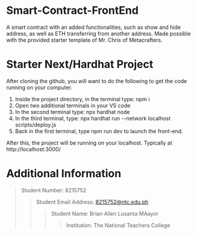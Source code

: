# Smart-Contract-FrontEnd
A smart contract with an added functionalities, such as show and hide address, as well as ETH transferring from another address.
Made possible with the provided starter template of Mr. Chris of Metacrafters. 

# Starter Next/Hardhat Project

After cloning the github, you will want to do the following to get the code running on your computer.

1. Inside the project directory, in the terminal type: npm i
2. Open two additional terminals in your VS code
3. In the second terminal type: npx hardhat node
4. In the third terminal, type: npx hardhat run --network localhost scripts/deploy.js
5. Back in the first terminal, type npm run dev to launch the front-end.

After this, the project will be running on your localhost. 
Typically at http://localhost:3000/

# Additional Information
> Student Number: 8215752
>> Student Email Address: 8215752@ntc.edu.ph
>>> Student Name: Brian Allen Lusanta MAayor
>>>> Institution: The National Teachers College
